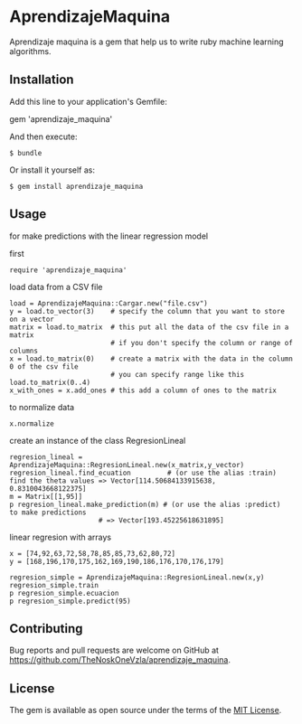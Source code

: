 # AprendizajeMaquina

Aprendizaje maquina is a gem that help us to write ruby machine learning algorithms. 

## Installation

Add this line to your application's Gemfile:

gem 'aprendizaje_maquina'

And then execute:

    $ bundle

Or install it yourself as:

    $ gem install aprendizaje_maquina

## Usage

for make predictions with the linear regression model

first

	require 'aprendizaje_maquina'

load data from a CSV file

	load = AprendizajeMaquina::Cargar.new("file.csv")
	y = load.to_vector(3)    # specify the column that you want to store on a vector
    matrix = load.to_matrix  # this put all the data of the csv file in a matrix
                             # if you don't specify the column or range of columns              
	x = load.to_matrix(0)    # create a matrix with the data in the column 0 of the csv file 
	                         # you can specify range like this load.to_matrix(0..4)
	x_with_ones = x.add_ones # this add a column of ones to the matrix

to normalize data
	
	x.normalize

create an instance of the class RegresionLineal

	regresion_lineal = AprendizajeMaquina::RegresionLineal.new(x_matrix,y_vector)
	regresion_lineal.find_ecuation         # (or use the alias :train) find the theta values => Vector[114.50684133915638, 0.8310043668122375]
	m = Matrix[[1,95]]
	p regresion_lineal.make_prediction(m) # (or use the alias :predict)  to make predictions 
					      # => Vector[193.45225618631895]

linear regresion with arrays

	x = [74,92,63,72,58,78,85,85,73,62,80,72]
	y = [168,196,170,175,162,169,190,186,176,170,176,179]

	regresion_simple = AprendizajeMaquina::RegresionLineal.new(x,y)
	regresion_simple.train
	p regresion_simple.ecuacion
	p regresion_simple.predict(95)


## Contributing

Bug reports and pull requests are welcome on GitHub at https://github.com/TheNoskOneVzla/aprendizaje_maquina.

## License

The gem is available as open source under the terms of the [MIT License](https://opensource.org/licenses/MIT).
